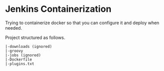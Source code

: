 # Jenkins Containerization

Trying to containerize docker so that you can configure it and deploy when needed.

Project structured as follows.

```
|-downloads (ignored)
|-groovy
|-jobs (ignored)
|-Dockerfile
|-plugins.txt
```